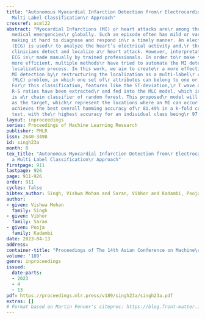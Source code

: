 ```yaml
---
title: "Autonomous Myocardial Infarction Detection from\r Electrocardiogram with a
  Multi Label Classification\r Approach"
crossref: acml22
abstract: "Myocardial Infarctions (MI) or heart attacks are\r among the most common
  medical emergencies\r globally. Such an episode often has mild or varied\r symptoms,
  making it hard to diagnose and respond in\r a timely manner. An electrocardiogram
  (ECG) is used\r to analyze the heart’s electrical activity and,\r through this help,
  clinicians detect and localize a\r heart attack. However, interpretation of the
  ECG is\r made manually by trained professionals. In order to\r make this diagnosis
  more efficient, multiple methods\r have tried to automate the MI detection and\r
  localization process. In this work, we aim to create\r a more effective method of
  MI detection by\r restructuring the localization as a multi-label\r classification
  (MLC) problem, in which one set of\r attributes can belong to one or more classes.
  For\r this classification, features like the ST-deviation,\r T wave amplitude, and
  R-S ratios have been extracted\r and fed into the MLC model, which in our case,
  is a\r chain classifier of random forest. This proposed\r model will have five classes
  as the target, which\r represent the locations where an MI can occur. Our\r method
  achieves the best overall hamming accuracy of\r 81.49% in a k-fold cross validation
  test, with the\r highest accuracy for an individual class being\r 97.72% for anterior."
layout: inproceedings
series: Proceedings of Machine Learning Research
publisher: PMLR
issn: 2640-3498
id: singh23a
month: 0
tex_title: "Autonomous Myocardial Infarction Detection from\r Electrocardiogram with
  a Multi Label Classification\r Approach"
firstpage: 911
lastpage: 926
page: 911-926
order: 911
cycles: false
bibtex_author: Singh, Vishwa Mohan and Saran, Vibhor and Kadambi, Pooja
author:
- given: Vishwa Mohan
  family: Singh
- given: Vibhor
  family: Saran
- given: Pooja
  family: Kadambi
date: 2023-04-13
address:
container-title: "Proceedings of The 14th Asian Conference on Machine\r Learning"
volume: '189'
genre: inproceedings
issued:
  date-parts:
  - 2023
  - 4
  - 13
pdf: https://proceedings.mlr.press/v189/singh23a/singh23a.pdf
extras: []
# Format based on Martin Fenner's citeproc: https://blog.front-matter.io/posts/citeproc-yaml-for-bibliographies/
---
```

